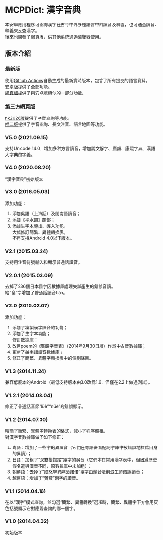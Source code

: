 # MCPDict: 漢字音典

本安卓應用程序可查詢漢字在古今中外多種語言中的讀音及釋義，也可通過讀音、釋義來反查漢字。  
後來也開發了網頁版，供其他系統通過瀏覽器使用。

## 版本介紹
### 最新版
使用[Github Actions](https://github.com/osfans/MCPDict/actions)自動生成的最新實時版本，包含了所有提交的語言資料。  
[安卓版](https://github.com/osfans/MCPDict/releases/tag/nightly)提供了全部功能。  
[網頁版](https://mcpdict.sourceforge.io/)提供了與安卓版類似的一部分功能。  

### 第三方網頁版
[nk2028版](https://nk2028.shn.hk/hdqt/)提供了字音查詢等功能。  
[唯二版](https://mcpdict.vear.vip/)提供了字音查詢、長文注音、語言地圖等功能。

### V5.0 (2021.09.15)
支持Unicode 14.0，增加多种方言讀音，增加說文解字、廣韻、康熙字典、漢語大字典的字義。

### V4.0 (2020.08.20)
“漢字音典”初始版本

### V3.0 (2016.05.03)
添加功能：<br>
1) 添加吳語（上海話）及閩南語讀音；<br>
2) 添加《平水韻》韻部；<br>
3) 添加生字本導出、導入功能。<br>
大幅修訂簡繁、異體轉換表。<br>
不再支持Android 4.0以下版本。<br>

### V2.1 (2015.03.24)
支持用注音符號輸入和顯示普通話讀音。<br>

### V2.0.1 (2015.03.09)
去掉了236個日本國字因數據庫處理失誤產生的錯誤音讀。<br>
給“畠”字增加了普通話讀音tián。<br>

### V2.0 (2015.02.07)
添加功能：<br>
1) 添加了複製漢字讀音的功能；<br>
2) 添加了生字本功能；<br>
修訂數據庫：<br>
1) 改用poem的《廣韻字音表》（2014年9月30日版）作爲中古音數據庫；<br>
2) 更新了越南語讀音數據庫；<br>
3) 修正了簡繁、異體字轉換表中的個別條目。<br>

### V1.3 (2014.11.24)
兼容低版本的Android（最低支持版本由3.0改爲1.6，但僅在2.2上做過測試）。

### V1.2.1 (2014.08.04)
修正了普通話音節“lüè”“nüè”的錯誤顯示。

### V1.2 (2014.07.30)
精簡了簡繁、異體字轉換表的格式，減小了程序體積。<br>
對漢字音數據庫做了如下修正：<br>
1) 粵語：增加了一些字的異讀音（它們在粵語審音配詞字庫中被錯誤地標爲自身的異讀）；<br>
2) 日語：加粗了“双雙搭撘踏”幾字的吳音（它們本在常用漢字表中，但因爲歷史假名遣與漢音不同，原數據庫中未加粗）；<br>
3) 朝鮮語：去掉了“娘怒拏異异笝諾诺”幾字由頭音法則滋生的錯誤讀音；<br>
4) 越南語：增加了“贇赟”兩字的讀音。<br>

### V1.1 (2014.04.16)
在以“漢字”模式查詢，並勾選“簡繁、異體轉換”選項時，簡繁、異體字下方會用灰色括號顯示它對應着查詢的哪一個字。

### V1.0 (2014.04.02)
初始版本
